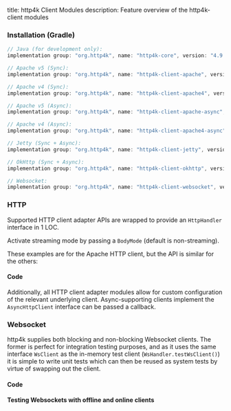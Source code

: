 title: http4k Client Modules
description: Feature overview of the http4k-client modules

### Installation (Gradle)

```groovy
// Java (for development only):
implementation group: "org.http4k", name: "http4k-core", version: "4.9.0.2"

// Apache v5 (Sync): 
implementation group: "org.http4k", name: "http4k-client-apache", version: "4.9.0.2"

// Apache v4 (Sync): 
implementation group: "org.http4k", name: "http4k-client-apache4", version: "4.9.0.2"

// Apache v5 (Async): 
implementation group: "org.http4k", name: "http4k-client-apache-async", version: "4.9.0.2"

// Apache v4 (Async): 
implementation group: "org.http4k", name: "http4k-client-apache4-async", version: "4.9.0.2"

// Jetty (Sync + Async): 
implementation group: "org.http4k", name: "http4k-client-jetty", version: "4.9.0.2"

// OkHttp (Sync + Async): 
implementation group: "org.http4k", name: "http4k-client-okhttp", version: "4.9.0.2"

// Websocket: 
implementation group: "org.http4k", name: "http4k-client-websocket", version: "4.9.0.2"
```

### HTTP
Supported HTTP client adapter APIs are wrapped to provide an `HttpHandler` interface in 1 LOC.

Activate streaming mode by passing a `BodyMode` (default is non-streaming).

These examples are for the Apache HTTP client, but the API is similar for the others:

#### Code [<img class="octocat"/>](https://github.com/http4k/http4k/blob/master/src/docs/guide/modules/clients/example_http.kt)

<script src="https://gist-it.appspot.com/https://github.com/http4k/http4k/blob/master/src/docs/guide/modules/clients/example_http.kt"></script>

Additionally, all HTTP client adapter modules allow for custom configuration of the relevant underlying client. Async-supporting clients implement the `AsyncHttpClient` interface can be passed a callback.

### Websocket
http4k supplies both blocking and non-blocking Websocket clients. The former is perfect for integration testing purposes, and as it uses the same interface `WsClient` as the in-memory test client (`WsHandler.testWsClient()`) it is simple to write unit tests which can then be reused as system tests by virtue of swapping out the client.

#### Code [<img class="octocat"/>](https://github.com/http4k/http4k/blob/master/src/docs/guide/modules/clients/example_websocket.kt)

<script src="https://gist-it.appspot.com/https://github.com/http4k/http4k/blob/master/src/docs/guide/modules/clients/example_websocket.kt"></script>

#### Testing Websockets with offline and online clients [<img class="octocat"/>](https://github.com/http4k/http4k/blob/master/src/docs/guide/modules/clients/TestingWebsockets.kt)

<script src="https://gist-it.appspot.com/https://github.com/http4k/http4k/blob/master/src/docs/guide/modules/clients/TestingWebsockets.kt"></script>
